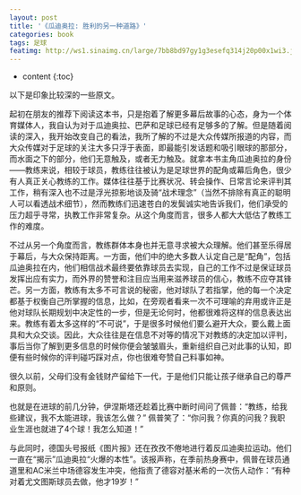 ```yaml
---
layout: post
title: '《瓜迪奥拉: 胜利的另一种道路》'
categories: book
tags: 足球
featimg: http://ws1.sinaimg.cn/large/7bb8bd97gy1g3esefq314j20p00x1wi3.jpg
---
```


* content
{:toc}

以下是印象比较深的一些原文。

起初在朋友的推荐下阅读这本书，只是抱着了解更多幕后故事的心态，身为一个体育媒体人，我自认为对于瓜迪奥拉、巴萨和足球已经有足够多的了解。但是随着阅读的深入，我开始改变自己的看法，我所了解的不过是大众传媒所报道的内容，而大众传媒对于足球的关注大多只浮于表面，即最能引发话题和吸引眼球的那部分，而水面之下的部分，他们无意触及，或者无力触及。就拿本书主角瓜迪奥拉的身份——教练来说，相较于球员，教练往往被认为是足球世界的配角或幕后角色，很少有人真正关心教练的工作。媒体往往基于比赛状况、转会操作、日常言论来评判其工作，稍有深入也不过是浮光掠影地谈及骑“战术理念”（当然不排除有真正的聪明人可以看透战术细节），然而教练们迅速苍白的发鬓诚实地告诉我们，他们承受的压力超乎寻常，执教工作非常复杂。从这个角度而言，很多人都大大低估了教练工作的难度。





不过从另一个角度而言，教练群体本身也并无意寻求被大众理解。他们甚至乐得居于幕后，与大众保持距离。一方面，他们中的绝大多数人认定自己是“配角”，包括瓜迪奥拉在内，他们相信战术最终要依靠球员去实现，自己的工作不过是保证球员发挥出应有实力，而外界的赞誉和注目应当用来滋养球员的信心，教练不应夺其锋芒。另一方面，教练有太多不可言说的秘密，他对球队了若指掌，他的每一个决定都基于权衡自己所掌握的信息，比如，在旁观者看来一次不可理喻的弃用或许正是他对球队长期规划中决定性的一步，但是无论何时，他都很难将这样的信息表达出来。教练有着太多这样的“不可说”，于是很多时候他们要么避开大众，要么戴上面具和大众交谈。因此，大众往往是在信息不对等的情况下对教练的决定加以评判，事后当你了解到更多信息的时候你便会皱皱眉头，重新组织自己对此事的认知，即便有些时候你的评判碰巧踩对点，你也很难夸赞自己料事如神。

很久以前，父母们没有金钱财产留给下一代，于是他们只能让孩子继承自己的尊严和原则。

也就是在进球的前几分钟，伊涅斯塔还趁着比赛中断时间问了佩普：“教练，给我些建议，我不太能进球，我该怎么做？” 佩普笑了：“你问我？你真的问我？我职业生涯也就进了4个球！我怎么知道！”

与此同时，德国头号报纸《图片报》还在孜孜不倦地进行着反瓜迪奥拉运动。他们一直在“揭示”瓜迪奥拉“火爆的本性”。该报声称，在季前热身赛中，佩普在球员通道里和AC米兰中场德容发生冲突，他指责了德容对基米希的一次伤人动作：“有种对着尤文图斯球员去做，他才19岁！”